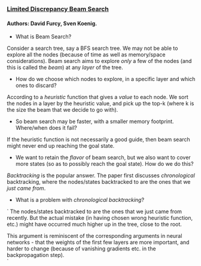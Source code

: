 ### [Limited Discrepancy Beam Search](https://www.ijcai.org/Proceedings/05/Papers/0596.pdf)
#### Authors: David Furcy, Sven Koenig.

* What is Beam Search?

Consider a search tree, say a BFS search tree. We may not be able to explore all the nodes 
(because of time as well as memory/space considerations). Beam search aims to explore 
_only_ a few of the nodes (and this is called the _beam_) at any _layer_ of the tree. 

* How do we choose which nodes to explore, in a specific layer and which ones to discard?

According to a _heuristic_ function that gives a _value_ to each node. We sort the nodes in 
a layer by the heuristic value, and pick up the top-k (where k is the size the beam that we 
decide to go with).

* So beam search may be faster, with a smaller memory footprint. Where/when does it fail?

If the heuristic function is not necessarily a good guide, then beam search might never end 
up reaching the goal state.

* We want to retain the _flavor_ of beam search, but we also want to cover more states (so as 
to possibly reach the goal state). How do we do this?

_Backtracking_ is the popular answer. The paper first discusses _chronological_ backtracking, where
the nodes/states backtracked to are the ones that we _just came from_. 

* What is a problem with _chronological backtracking_?

`
The nodes/states backtracked to are the ones that we just came from recently. But the actual 
mistake (in having chosen wrong heuristic function, etc.) might have occurred much higher up in the 
tree, close to the root. 

This argument is reminiscent of the corresponding arguments in neural networks - that the weights of the 
first few layers are more important, and harder to change (because of vanishing gradients etc. in 
the backpropagation step).  
`
